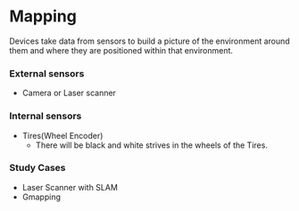 # Mapping
Devices take data from sensors to build a picture of the environment around them and where they are positioned within that environment.

### External sensors
* Camera or Laser scanner

### Internal sensors
* Tires(Wheel Encoder) 
  * There will be black and white strives in the wheels of the Tires.
### Study Cases
* Laser Scanner with SLAM 
* Gmapping
